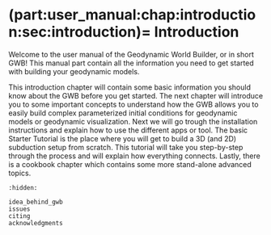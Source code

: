 (part:user_manual:chap:introduction:sec:introduction)=
Introduction
=============

Welcome to the user manual of the Geodynamic World Builder, or in short GWB! This manual part contain all the information you need to get started with building your geodynamic models. 

This introduction chapter will contain some basic information you should know about the GWB before you get started. The next chapter will introduce you to some important concepts to understand how the GWB allows you to easily build complex parameterized initial conditions for geodynamic models or geodynamic visualization. Next we will go trough the installation instructions and explain how to use the different apps or tool. The basic Starter Tutorial is the place where you will get to build a 3D (and 2D) subduction setup from scratch. This tutorial will take you step-by-step through the process and will explain how everything connects. Lastly, there is a cookbook chapter which contains some more stand-alone advanced topics.

```{toctree}
:hidden:

idea_behind_gwb
issues
citing
acknowledgments
```
